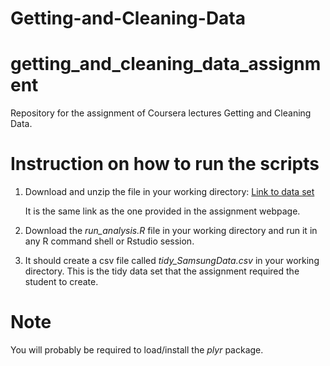 Getting-and-Cleaning-Data
=========================
getting_and_cleaning_data_assignment
====================================

Repository for the assignment of Coursera lectures Getting and Cleaning Data.

# Instruction on how to run the scripts

1. Download and unzip the file in your working directory:
   [Link to data set](https://d396qusza40orc.cloudfront.net/getdata%2Fprojectfiles%2FUCI%20HAR%20Dataset.zip)
   
   It is the same link as the one provided in the assignment webpage.

2. Download the *run\_analysis.R* file in your working directory and run it in any R command shell or Rstudio session.

3. It should create a csv file called *tidy\_SamsungData.csv* in your working directory. This is the tidy data set that the assignment required the student to create.

# Note
You will probably be required to load/install the *plyr* package.
